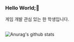 ### Hello World;👋
게임 개발 관심 있는 한 학생입니다. 

\
![Anurag's github stats](https://github-readme-stats.vercel.app/api?username=skybluelab&hide=contribs,prs)

<!--
**skybluelab/skybluelab** is a ✨ _special_ ✨ repository because its `README.md` (this file) appears on your GitHub profile.

Here are some ideas to get you started:

- 🔭 I’m currently working on ...
- 🌱 I’m currently learning ...
- 👯 I’m looking to collaborate on ...
- 🤔 I’m looking for help with ...
- 💬 Ask me about ...
- 📫 How to reach me: ...
- 😄 Pronouns: ...
- ⚡ Fun fact: ...
-->
